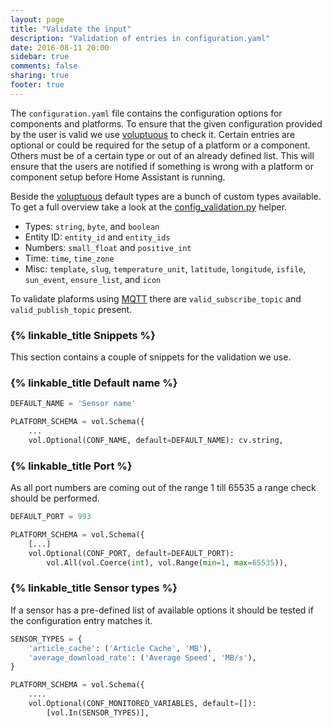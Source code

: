 ```yaml
---
layout: page
title: "Validate the input"
description: "Validation of entries in configuration.yaml"
date: 2016-08-11 20:00
sidebar: true
comments: false
sharing: true
footer: true
---
```


The `configuration.yaml` file contains the configuration options for components and platforms. To ensure that the given configuration provided by the user is valid we use [voluptuous](https://pypi.python.org/pypi/voluptuous) to check it. Certain entries are optional or could be required for the setup of a platform or a component. Others must be of a certain type or out of an already defined list. This will ensure that the users are notified if something is wrong with a platform or component setup before Home Assistant is running.

Beside the [voluptuous](https://pypi.python.org/pypi/voluptuous) default types are a bunch of custom types available. To get a full overview take a look at the [config_validation.py](https://github.com/home-assistant/home-assistant/blob/master/homeassistant/helpers/config_validation.py) helper.

- Types: `string`, `byte`, and `boolean`
- Entity ID: `entity_id` and `entity_ids`
- Numbers: `small_float` and `positive_int`
- Time: `time`, `time_zone`
- Misc: `template`, `slug`, `temperature_unit`, `latitude`, `longitude`, `isfile`, `sun_event`, `ensure_list`, and `icon`
 
To validate plaforms using [MQTT](/components/mqtt/) there are `valid_subscribe_topic` and `valid_publish_topic` present.

### {% linkable_title Snippets %} 

This section contains a couple of snippets for the validation we use.

### {% linkable_title Default name %} 

```python
DEFAULT_NAME = 'Sensor name'

PLATFORM_SCHEMA = vol.Schema({
    ...
    vol.Optional(CONF_NAME, default=DEFAULT_NAME): cv.string,
```

### {% linkable_title Port %} 

As all port numbers are coming out of the range 1 till 65535 a range check should be performed. 

```python
DEFAULT_PORT = 993

PLATFORM_SCHEMA = vol.Schema({
    [...]
    vol.Optional(CONF_PORT, default=DEFAULT_PORT):
        vol.All(vol.Coerce(int), vol.Range(min=1, max=65535)),
```

### {% linkable_title Sensor types %} 

If a sensor has a pre-defined list of available options it should be tested if the configuration entry matches it.

```python
SENSOR_TYPES = {
    'article_cache': ('Article Cache', 'MB'),
    'average_download_rate': ('Average Speed', 'MB/s'),
}

PLATFORM_SCHEMA = vol.Schema({
    ....
    vol.Optional(CONF_MONITORED_VARIABLES, default=[]):
        [vol.In(SENSOR_TYPES)],
```


